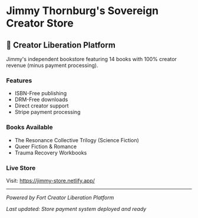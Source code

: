 # Jimmy Thornburg's Sovereign Creator Store

## 🏴 Creator Liberation Platform

Jimmy's independent bookstore featuring 14 books with 100% creator revenue (minus payment processing).

### Features
- ISBN-Free publishing
- DRM-Free downloads
- Direct creator support
- Stripe payment processing

### Books Available
- The Resonance Collective Trilogy (Science Fiction)
- Queer Fiction & Romance 
- Trauma Recovery Workbooks

### Live Store
Visit: https://jimmy-store.netlify.app/

---
*Powered by Fort Creator Liberation Platform*

*Last updated: Store payment system deployed and ready*
